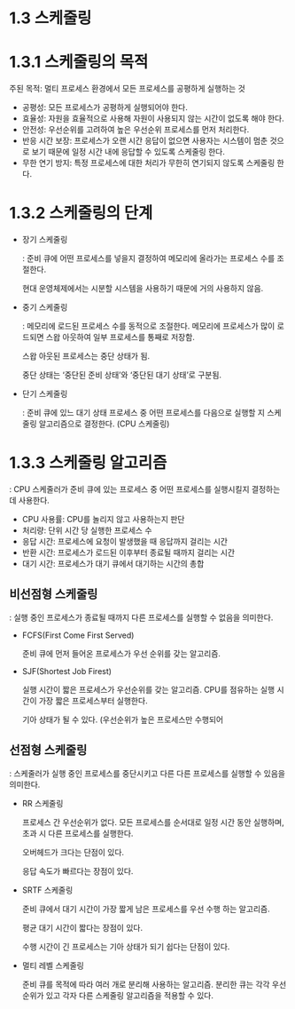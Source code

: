 # 1.3 스케줄링

# 1.3.1 스케줄링의 목적

주된 목적: 멀티 프로세스 환경에서 모든 프로세스를 공평하게 실행하는 것

- 공평성: 모든 프로세스가 공평하게 실행되어야 한다.
- 효율성: 자원을 효율적으로 사용해 자원이 사용되지 않는 시간이 없도록 해야 한다.
- 안전성: 우선순위를 고려하여 높은 우선순위 프로세스를 먼저 처리한다.
- 반응 시간 보장: 프로세스가 오랜 시간 응답이 없으면 사용자는 시스템이 멈춘 것으로 보기 때문에 일정 시간 내에 응답할 수 있도록 스케줄링 한다.
- 무한 연기 방지: 특정 프로세스에 대한 처리가 무한히 연기되지 않도록 스케줄링 한다.

# 1.3.2 스케줄링의 단계

- 장기 스케줄링
    
    : 준비 큐에 어떤 프로세스를 넣을지 결정하여 메모리에 올라가는 프로세스 수를 조절한다.
    
    현대 운영체제에서는 시분할 시스템을 사용하기 때문에 거의 사용하지 않음.
    
- 중기 스케줄링
    
    : 메모리에 로드된 프로세스 수를 동적으로 조절한다. 메모리에 프로세스가 많이 로드되면 스왑 아웃하여 일부 프로세스를 통째로 저장함.
    
    스왑 아웃된 프로세스는 중단 상태가 됨.
    
    중단 상태는 ‘중단된 준비 상태’와 ‘중단된 대기 상태’로 구분됨.
    
- 단기 스케줄링
    
    : 준비 큐에 있느 대기 상태 프로세스 중 어떤 프로세스를 다음으로 실행할 지 스케줄링 알고리즘으로 결정한다. (CPU 스케줄링)
    

# 1.3.3 스케줄링 알고리즘

: CPU 스케줄러가 준비 큐에 있는 프로세스 중 어떤 프로세스를 실행시킬지 결정하는 데 사용한다.

- CPU 사용률: CPU를 놀리지 않고 사용하는지 판단
- 처리량: 단위 시간 당 실행한 프로세스 수
- 응답 시간: 프로세스에 요청이 발생했을 때 응답까지 걸리는 시간
- 반환 시간: 프로세스가 로드된 이후부터 종료될 때까지 걸리는 시간
- 대기 시간: 프로세스가 대기 큐에서 대기하는 시간의 총합

## 비선점형 스케줄링

: 실행 중인 프로세스가 종료될 때까지 다른 프로세스를 실행할 수 없음을 의미한다. 

- FCFS(First Come First Served)
    
    준비 큐에 먼저 들어온 프로세스가 우선 순위를 갖는 알고리즘. 
    
- SJF(Shortest Job Firest)
    
    실행 시간이 짧은 프로세스가 우선순위를 갖는 알고리즘. CPU를 점유하는 실행 시간이 가장 짧은 프로세스부터 실행한다.
    
    기아 상태가 될 수 있다. (우선순위가 높은 프로세스만 수행되어 
    

## 선점형 스케줄링

: 스케줄러가 실행 중인 프로세스를 중단시키고 다른 다른 프로세스를 실행할 수 있음을 의미한다.

- RR 스케줄링
    
    프로세스 간 우선순위가 없다. 모든 프로세스를 순서대로 일정 시간 동안 실행하며, 초과 시 다른 프로세스를 실행한다.
    
    오버헤드가 크다는 단점이 있다.
    
    응답 속도가 빠르다는 장점이 있다.
    
- SRTF 스케줄링
    
    준비 큐에서 대기 시간이 가장 짧게 남은 프로세스를 우선 수행 하는 알고리즘. 
    
    평균 대기 시간이 짧다는 장점이 있다.
    
    수행 시간이 긴 프로세스는 기아 상태가 되기 쉽다는 단점이 있다.
    
- 멀티 레벨 스케줄링
    
    준비 큐를 목적에 따라 여러 개로 분리해 사용하는 알고리즘. 분리한 큐는 각각 우선순위가 있고 각자 다른 스케줄링 알고리즘을 적용할 수 있다.
